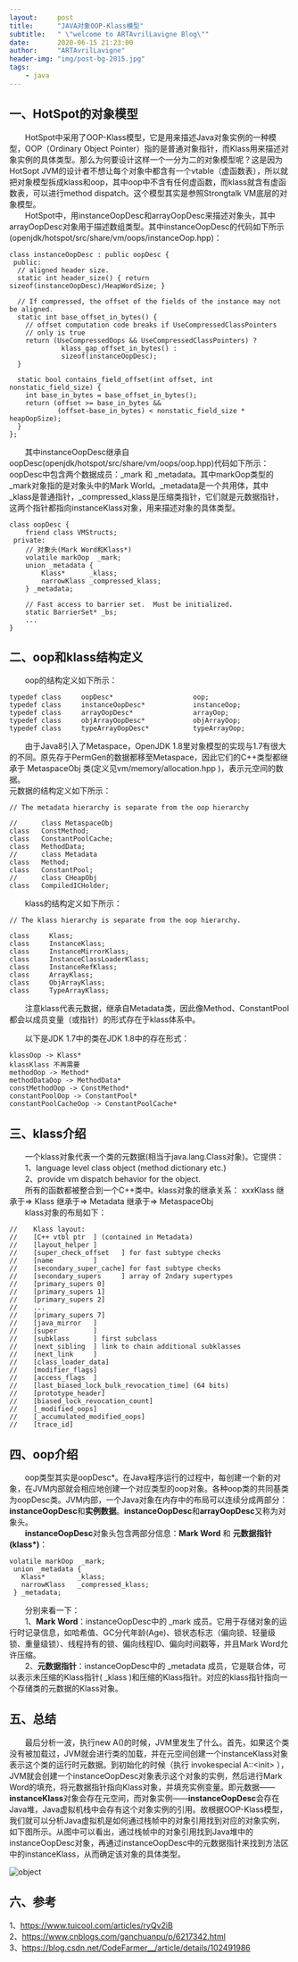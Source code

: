 ```yaml
---
layout:     post
title:      "JAVA对象OOP-Klass模型"
subtitle:   " \"welcome to ARTAvrilLavigne Blog\""
date:       2020-06-15 21:23:00
author:     "ARTAvrilLavigne"
header-img: "img/post-bg-2015.jpg"
tags:
    - java
---
```

## 一、HotSpot的对象模型<br>

　　HotSpot中采用了OOP-Klass模型，它是用来描述Java对象实例的一种模型，OOP（Ordinary Object Pointer）指的是普通对象指针，而Klass用来描述对象实例的具体类型。那么为何要设计这样一个一分为二的对象模型呢？这是因为HotSopt JVM的设计者不想让每个对象中都含有一个vtable（虚函数表），所以就把对象模型拆成klass和oop，其中oop中不含有任何虚函数，而klass就含有虚函数表，可以进行method dispatch。这个模型其实是参照Strongtalk VM底层的对象模型。<br>
　　HotSpot中，用instanceOopDesc和arrayOopDesc来描述对象头，其中arrayOopDesc对象用于描述数组类型。其中instanceOopDesc的代码如下所示(openjdk/hotspot/src/share/vm/oops/instanceOop.hpp)：<br>
```
class instanceOopDesc : public oopDesc {
 public:
  // aligned header size.
  static int header_size() { return sizeof(instanceOopDesc)/HeapWordSize; }

  // If compressed, the offset of the fields of the instance may not be aligned.
  static int base_offset_in_bytes() {
    // offset computation code breaks if UseCompressedClassPointers
    // only is true
    return (UseCompressedOops && UseCompressedClassPointers) ?
             klass_gap_offset_in_bytes() :
             sizeof(instanceOopDesc);
  }

  static bool contains_field_offset(int offset, int nonstatic_field_size) {
    int base_in_bytes = base_offset_in_bytes();
    return (offset >= base_in_bytes &&
            (offset-base_in_bytes) < nonstatic_field_size * heapOopSize);
  }
};
```
　　其中instanceOopDesc继承自oopDesc(openjdk/hotspot/src/share/vm/oops/oop.hpp)代码如下所示：oopDesc中包含两个数据成员：\_mark 和 \_metadata。其中markOop类型的\_mark对象指的是对象头中的Mark World。\_metadata是一个共用体，其中\_klass是普通指针，\_compressed_klass是压缩类指针，它们就是元数据指针，这两个指针都指向instanceKlass对象，用来描述对象的具体类型。<br>
```
class oopDesc {
    friend class VMStructs;
 private:
    // 对象头(Mark Word和Klass*)
    volatile markOop  _mark;
    union _metadata {
        Klass*      _klass;
        narrowKlass _compressed_klass;
    } _metadata;

    // Fast access to barrier set.  Must be initialized.
    static BarrierSet* _bs;
    ...
}
```

## 二、oop和klass结构定义<br>

　　oop的结构定义如下所示：<br>
```
typedef class     oopDesc*                    oop;
typedef class     instanceOopDesc*            instanceOop;
typedef class     arrayOopDesc*               arrayOop;
typedef class     objArrayOopDesc*            objArrayOop;
typedef class     typeArrayOopDesc*           typeArrayOop;
```
　　由于Java8引入了Metaspace，OpenJDK 1.8里对象模型的实现与1.7有很大的不同。原先存于PermGen的数据都移至Metaspace，因此它们的C++类型都继承于 MetaspaceObj 类(定义见vm/memory/allocation.hpp )，表示元空间的数据。<br>
  元数据的结构定义如下所示：<br>
```
// The metadata hierarchy is separate from the oop hierarchy

//      class MetaspaceObj
class   ConstMethod;
class   ConstantPoolCache;
class   MethodData;
//      class Metadata
class   Method;
class   ConstantPool;
//      class CHeapObj
class   CompiledICHolder;
```
　　klass的结构定义如下所示：<br>
```
// The klass hierarchy is separate from the oop hierarchy.

class     Klass;
class     InstanceKlass;
class     InstanceMirrorKlass;
class     InstanceClassLoaderKlass;
class     InstanceRefKlass;
class     ArrayKlass;
class     ObjArrayKlass;
class     TypeArrayKlass;
```
　　注意klass代表元数据，继承自Metadata类，因此像Method、ConstantPool 都会以成员变量（或指针）的形式存在于klass体系中。<br>

　　以下是JDK 1.7中的类在JDK 1.8中的存在形式：<br>
```
klassOop -> Klass*
klassKlass 不再需要
methodOop -> Method*
methodDataOop -> MethodData*
constMethodOop -> ConstMethod*
constantPoolOop -> ConstantPool*
constantPoolCacheOop -> ConstantPoolCache*
```

## 三、klass介绍<br>

　　一个klass对象代表一个类的元数据(相当于java.lang.Class对象)。它提供：<br>
　　1、language level class object (method dictionary etc.)<br>
　　2、provide vm dispatch behavior for the object.<br>
　　所有的函数都被整合到一个C++类中。klass对象的继承关系： xxxKlass 继承于=> Klass 继承于=> Metadata 继承于=> MetaspaceObj<br>
　　klass对象的布局如下：<br>
  ```
//    Klass layout:
//    [C++ vtbl ptr  ] (contained in Metadata)
//    [layout_helper ]
//    [super_check_offset   ] for fast subtype checks
//    [name          ]
//    [secondary_super_cache] for fast subtype checks
//    [secondary_supers     ] array of 2ndary supertypes
//    [primary_supers 0]
//    [primary_supers 1]
//    [primary_supers 2]
//    ...
//    [primary_supers 7]
//    [java_mirror   ]
//    [super         ]
//    [subklass      ] first subclass
//    [next_sibling  ] link to chain additional subklasses
//    [next_link     ]
//    [class_loader_data]
//    [modifier_flags]
//    [access_flags  ]
//    [last_biased_lock_bulk_revocation_time] (64 bits)
//    [prototype_header]
//    [biased_lock_revocation_count]
//    [_modified_oops]
//    [_accumulated_modified_oops]
//    [trace_id]
  ```
  
## 四、oop介绍<br>

　　oop类型其实是oopDesc\*。在Java程序运行的过程中，每创建一个新的对象，在JVM内部就会相应地创建一个对应类型的oop对象。各种oop类的共同基类为oopDesc类。JVM内部，一个Java对象在内存中的布局可以连续分成两部分：**instanceOopDesc**和**实例数据**。**instanceOopDesc**和**arrayOopDesc**又称为对象头。<br>
　　**instanceOopDesc**对象头包含两部分信息：**Mark Word** 和 **元数据指针(klass\*)**：<br>
  
 ```
volatile markOop  _mark;
  union _metadata {
    Klass*        _klass;
    narrowKlass   _compressed_klass;
  } _metadata;
```
　　分别来看一下：<br>
　　1、**Mark Word**：instanceOopDesc中的 \_mark 成员。它用于存储对象的运行时记录信息，如哈希值、GC分代年龄(Age)、锁状态标志（偏向锁、轻量级锁、重量级锁）、线程持有的锁、偏向线程ID、偏向时间戳等，并且Mark Word允许压缩。<br>
　　2、**元数据指针**：instanceOopDesc中的 \_metadata 成员，它是联合体，可以表示未压缩的Klass指针( \_klass )和压缩的Klass指针。对应的klass指针指向一个存储类的元数据的Klass对象。<br>

## 五、总结<br>

　　最后分析一波，执行new A()的时候，JVM里发生了什么。首先，如果这个类没有被加载过，JVM就会进行类的加载，并在元空间创建一个instanceKlass对象表示这个类的运行时元数据。到初始化的时候（执行 invokespecial A::\<init\> ），JVM就会创建一个instanceOopDesc对象表示这个对象的实例，然后进行Mark Word的填充，将元数据指针指向Klass对象，并填充实例变量。即元数据——**instanceKlass**对象会存在元空间，而对象实例——**instanceOopDesc**会存在Java堆，Java虚拟机栈中会存有这个对象实例的引用。故根据OOP-Klass模型，我们就可以分析Java虚拟机是如何通过栈帧中的对象引用找到对应的对象实例，如下图所示。从图中可以看出，通过栈帧中的对象引用找到Java堆中的instanceOopDesc对象，再通过instanceOopDesc中的元数据指针来找到方法区中的instanceKlass，从而确定该对象的具体类型。<br>

![object](https://github.com/ARTAvrilLavigne/ARTAvrilLavigne.github.io/blob/master/myblog/2020-06-15-OOP-Klass/1.png?raw=true)<br>

## 六、参考<br>

1、https://www.tuicool.com/articles/ryQv2iB<br>
2、https://www.cnblogs.com/ganchuanpu/p/6217342.html<br>
3、https://blog.csdn.net/CodeFarmer__/article/details/102491986<br>

